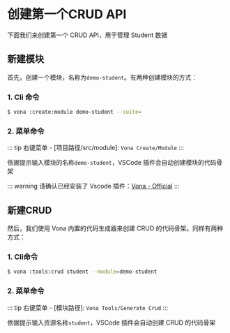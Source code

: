 # 创建第一个CRUD API

下面我们来创建第一个 CRUD API，用于管理 Student 数据

## 新建模块

首先，创建一个模块，名称为`demo-student`。有两种创建模块的方式：

### 1. Cli 命令

``` bash
$ vona :create:module demo-student --suite=
```

### 2. 菜单命令

::: tip
右键菜单 - [项目路径/src/module]: `Vona Create/Module`
:::

依据提示输入模块的名称`demo-student`，VSCode 插件会自动创建模块的代码骨架

::: warning
请确认已经安装了 Vscode 插件：[Vona - Official](https://marketplace.visualstudio.com/items?itemName=cabloy.vona-vscode)
:::

## 新建CRUD

然后，我们使用 Vona 内置的代码生成器来创建 CRUD 的代码骨架。同样有两种方式：

### 1. Cli命令

``` bash
$ vona :tools:crud student --module=demo-student
```

### 2. 菜单命令

::: tip
右键菜单 - [模块路径]: `Vona Tools/Generate Crud`
:::

依据提示输入资源名称`student`，VSCode 插件会自动创建 CRUD 的代码骨架
